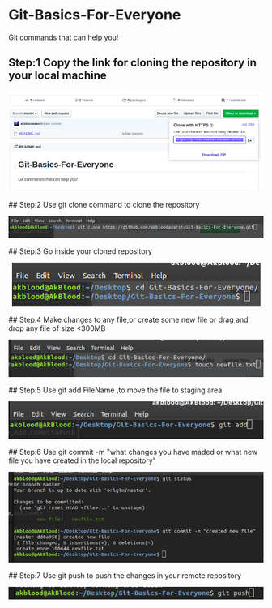 # Git-Basics-For-Everyone
Git commands that can help you! 

## Step:1 Copy the link for cloning the repository in your local machine<br/>
<p align="center">
  <img src="https://github.com/akbloodadarsh/Git-Basics-For-Everyone/blob/master/1.png">
</p>
## Step:2 Use git clone command to clone the repository <br/>
<p align="center">
  <img src="https://github.com/akbloodadarsh/Git-Basics-For-Everyone/blob/master/2.png">
</p>
## Step:3 Go inside your cloned repository<br/>
<p align="center">
  <img src="https://github.com/akbloodadarsh/Git-Basics-For-Everyone/blob/master/3.png">
</p>
## Step:4 Make changes to any file,or create some new file or drag and drop any file of size <300MB <br/>
<p align="center">
  <img src="https://github.com/akbloodadarsh/Git-Basics-For-Everyone/blob/master/4.png">
</p>
## Step:5 Use git add FileName ,to move the file to staging area <br/>
<p align="center">
  <img src="https://github.com/akbloodadarsh/Git-Basics-For-Everyone/blob/master/5.png">
</p>
## Step:6 Use git commit -m "what changes you have maded or what new file you have created in the local repository" <br/>
<p align="center">
  <img src="https://github.com/akbloodadarsh/Git-Basics-For-Everyone/blob/master/6.png">
</p>
## Step:7 Use git push to push the changes in your remote repository<br/>
<p align="center">
  <img src="
https://github.com/akbloodadarsh/Git-Basics-For-Everyone/blob/master/7.png">
</p>
